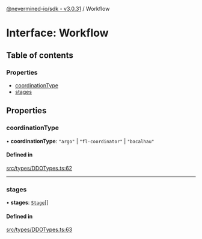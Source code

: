 [@nevermined-io/sdk - v3.0.31](../code-reference.md) / Workflow

# Interface: Workflow

## Table of contents

### Properties

- [coordinationType](Workflow.md#coordinationtype)
- [stages](Workflow.md#stages)

## Properties

### coordinationType

• **coordinationType**: `"argo"` \| `"fl-coordinator"` \| `"bacalhau"`

#### Defined in

[src/types/DDOTypes.ts:62](https://github.com/nevermined-io/sdk-js/blob/1c7b11ad598c195e6a484cc8f4ca9cc52a947a9f/src/types/DDOTypes.ts#L62)

---

### stages

• **stages**: [`Stage`](Stage.md)[]

#### Defined in

[src/types/DDOTypes.ts:63](https://github.com/nevermined-io/sdk-js/blob/1c7b11ad598c195e6a484cc8f4ca9cc52a947a9f/src/types/DDOTypes.ts#L63)
